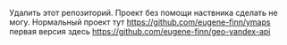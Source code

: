 Удалить этот репозиторий. Проект без помощи наствника сделать не могу.
Нормальный проект тут https://github.com/eugene-finn/ymaps
первая версия здесь https://github.com/eugene-finn/geo-yandex-api